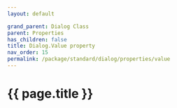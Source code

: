 ```yaml
---
layout: default

grand_parent: Dialog Class
parent: Properties
has_children: false
title: Dialog.Value property
nav_order: 15
permalink: /package/standard/dialog/properties/value
---
```

# {{ page.title }}


